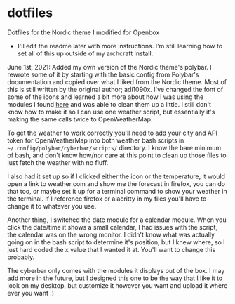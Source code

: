 # dotfiles
Dotfiles for the Nordic theme I modified for Openbox

* I'll edit the readme later with more instructions. I'm still learning how to set all of this up outside of my archcraft install.

June 1st, 2021: Added my own version of the Nordic theme's polybar. I rewrote some of it by starting with the basic config from Polybar's documentation and copied over what I liked from the Nordic theme. Most of this is still written by the original author; adi1090x. I've changed the font of some of the icons and learned a bit more about how I was using the modules I found [here](https://github.com/polybar/polybar-scripts) and was able to clean them up a little. I still don't know how to make it so I can use one weather script, but essentially it's making the same calls twice to OpenWeatherMap.

To get the weather to work correctly you'll need to add your city and API token for OpenWeatherMap into both weather bash scripts in `~/.config/polybar/cyberbar/scripts/` directory. I know the bare minimum of bash, and don't know how/nor care at this point to clean up those files to just fetch the weather with no fluff. 

I also had it set up so if I clicked either the icon or the temperature, it would open a link to weather.com and show me the forecast in firefox, you can do that too, or maybe set it up for a terminal command to show your weather in the terminal. If I reference firefox or alacritty in my files you'll have to change it to whatever you use.

Another thing, I switched the date module for a calendar module. When you click the date/time it shows a small calendar, I had issues with the script, the calendar was on the wrong monitor. I didn't know what was actually going on in the bash script to determine it's position, but I knew where, so I just hard coded the x value that I wanted it at. You'll want to change this probably.

The cyberbar only comes with the modules it displays out of the box. I may add more in the future, but I designed this one to be the way that I like it to look on my desktop, but customize it however you want and upload it where ever you want :)
